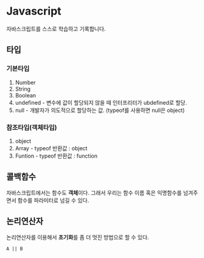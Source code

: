 # Javascript

자바스크립트를 스스로 학습하고 기록합니다.

## 타입

### 기본타입

1. Number
2. String
3. Boolean
4. undefined - 변수에 값이 할당되지 않을 때 인터프리터가 ubdefined로 할당.
5. null - 개발자가 의도적으로 할당하는 값. (typeof를 사용하면 null은 object)

### 참조타입(객체타입)

1. object
2. Array - typeof 반환값 : object
3. Funtion  - typeof 반환값 : function


## 콜백함수

자바스크립트에서는 함수도 **객체**이다. 그래서 우리는 함수 이름 혹은 익명함수를 넘겨주면서 함수를 파라미터로 넘길 수 있다.


## 논리연산자

논리연산자를 이용해서 **초기화**를 좀 더 멋진 방법으로 할 수 있다.


    
    A || B